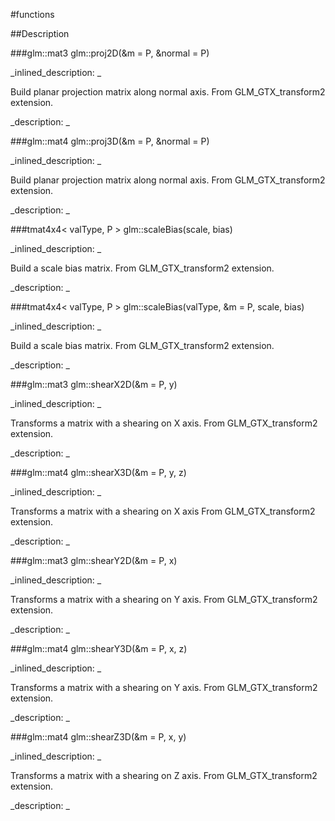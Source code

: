 #functions


<!--
_visible: True_
_advanced: False_
-->

##Description






<!----------------------------------------------------------------------------->

###glm::mat3 glm::proj2D(&m = P, &normal = P)

<!--
_syntax: glm::proj2D(&m = P, &normal = P)_
_name: glm::proj2D_
_returns: glm::mat3_
_returns_description: _
_parameters: const glm::mat3 &m=P, const glm::vec3 &normal=P_
_version_started: 0.10.0_
_version_deprecated: _
_summary: _
_constant: False_
_static: False_
_visible: True_
_advanced: False_
-->

_inlined_description: _

 Build planar projection matrix along normal axis.
 From GLM_GTX_transform2 extension.





_description: _







<!----------------------------------------------------------------------------->

###glm::mat4 glm::proj3D(&m = P, &normal = P)

<!--
_syntax: glm::proj3D(&m = P, &normal = P)_
_name: glm::proj3D_
_returns: glm::mat4_
_returns_description: _
_parameters: const glm::mat4 &m=P, const glm::vec3 &normal=P_
_version_started: 0.10.0_
_version_deprecated: _
_summary: _
_constant: False_
_static: False_
_visible: True_
_advanced: False_
-->

_inlined_description: _

 Build planar projection matrix along normal axis.
 From GLM_GTX_transform2 extension.





_description: _







<!----------------------------------------------------------------------------->

###tmat4x4< valType, P > glm::scaleBias(scale, bias)

<!--
_syntax: glm::scaleBias(scale, bias)_
_name: glm::scaleBias_
_returns: tmat4x4< valType, P >_
_returns_description: _
_parameters: valType scale, valType bias_
_version_started: 0.10.0_
_version_deprecated: _
_summary: _
_constant: False_
_static: False_
_visible: True_
_advanced: False_
-->

_inlined_description: _

 Build a scale bias matrix.
 From GLM_GTX_transform2 extension.





_description: _







<!----------------------------------------------------------------------------->

###tmat4x4< valType, P > glm::scaleBias(valType, &m = P, scale, bias)

<!--
_syntax: glm::scaleBias(valType, &m = P, scale, bias)_
_name: glm::scaleBias_
_returns: tmat4x4< valType, P >_
_returns_description: _
_parameters: const tmat4x4< valType, P > &m=P, valType scale, valType bias_
_version_started: 0.10.0_
_version_deprecated: _
_summary: _
_constant: False_
_static: False_
_visible: True_
_advanced: False_
-->

_inlined_description: _

 Build a scale bias matrix.
 From GLM_GTX_transform2 extension.





_description: _







<!----------------------------------------------------------------------------->

###glm::mat3 glm::shearX2D(&m = P, y)

<!--
_syntax: glm::shearX2D(&m = P, y)_
_name: glm::shearX2D_
_returns: glm::mat3_
_returns_description: _
_parameters: const glm::mat3 &m=P, T y_
_version_started: 0.10.0_
_version_deprecated: _
_summary: _
_constant: False_
_static: False_
_visible: True_
_advanced: False_
-->

_inlined_description: _

 Transforms a matrix with a shearing on X axis.
 From GLM_GTX_transform2 extension.





_description: _







<!----------------------------------------------------------------------------->

###glm::mat4 glm::shearX3D(&m = P, y, z)

<!--
_syntax: glm::shearX3D(&m = P, y, z)_
_name: glm::shearX3D_
_returns: glm::mat4_
_returns_description: _
_parameters: const glm::mat4 &m=P, T y, T z_
_version_started: 0.10.0_
_version_deprecated: _
_summary: _
_constant: False_
_static: False_
_visible: True_
_advanced: False_
-->

_inlined_description: _

 Transforms a matrix with a shearing on X axis
 From GLM_GTX_transform2 extension.





_description: _







<!----------------------------------------------------------------------------->

###glm::mat3 glm::shearY2D(&m = P, x)

<!--
_syntax: glm::shearY2D(&m = P, x)_
_name: glm::shearY2D_
_returns: glm::mat3_
_returns_description: _
_parameters: const glm::mat3 &m=P, T x_
_version_started: 0.10.0_
_version_deprecated: _
_summary: _
_constant: False_
_static: False_
_visible: True_
_advanced: False_
-->

_inlined_description: _

 Transforms a matrix with a shearing on Y axis.
 From GLM_GTX_transform2 extension.





_description: _







<!----------------------------------------------------------------------------->

###glm::mat4 glm::shearY3D(&m = P, x, z)

<!--
_syntax: glm::shearY3D(&m = P, x, z)_
_name: glm::shearY3D_
_returns: glm::mat4_
_returns_description: _
_parameters: const glm::mat4 &m=P, T x, T z_
_version_started: 0.10.0_
_version_deprecated: _
_summary: _
_constant: False_
_static: False_
_visible: True_
_advanced: False_
-->

_inlined_description: _

 Transforms a matrix with a shearing on Y axis.
 From GLM_GTX_transform2 extension.





_description: _







<!----------------------------------------------------------------------------->

###glm::mat4 glm::shearZ3D(&m = P, x, y)

<!--
_syntax: glm::shearZ3D(&m = P, x, y)_
_name: glm::shearZ3D_
_returns: glm::mat4_
_returns_description: _
_parameters: const glm::mat4 &m=P, T x, T y_
_version_started: 0.10.0_
_version_deprecated: _
_summary: _
_constant: False_
_static: False_
_visible: True_
_advanced: False_
-->

_inlined_description: _

 Transforms a matrix with a shearing on Z axis.
 From GLM_GTX_transform2 extension.





_description: _







<!----------------------------------------------------------------------------->

